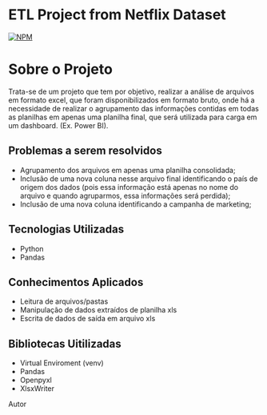 # ETL Project from Netflix Dataset

[![NPM](https://img.shields.io/npm/l/react)](https://github.com/samuelsonbmg/ETL_Dataset_Excel_Files/blob/main/LICENSE)

# Sobre o Projeto
Trata-se de um projeto que tem por objetivo, realizar a análise de arquivos em formato excel, que foram disponibilizados em formato bruto, onde há a necessidade de realizar o agrupamento das informações contidas em todas as planilhas em apenas uma planilha final, que será utilizada para carga em um dashboard. (Ex. Power BI).

## Problemas a serem resolvidos
- Agrupamento dos arquivos em apenas uma planilha consolidada;
- Inclusão de uma nova coluna nesse arquivo final identificando o país de origem dos dados (pois essa informação está apenas no nome do arquivo e quando agruparmos, essa informações será perdida);
- Inclusão de uma nova coluna identificando a campanha de marketing;

## Tecnologias Utilizadas
- Python
- Pandas

## Conhecimentos Aplicados
- Leitura de arquivos/pastas
- Manipulação de dados extraídos de planilha xls
- Escrita de dados de saída em arquivo xls

## Bibliotecas Uitilizadas
- Virtual Enviroment (venv)
- Pandas
- Openpyxl
- XlsxWriter

Autor
